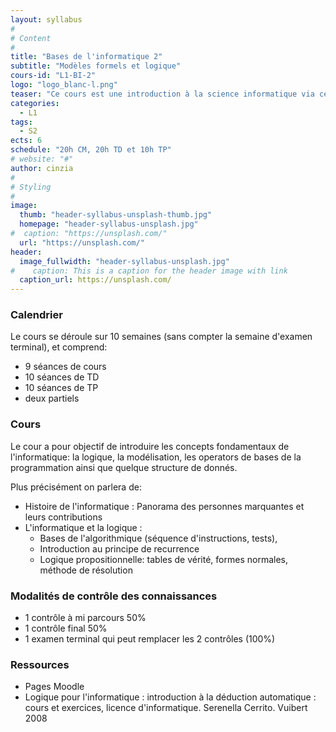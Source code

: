 ```yaml
---
layout: syllabus
#
# Content
#
title: "Bases de l'informatique 2"
subtitle: "Modèles formels et logique"
cours-id: "L1-BI-2"
logo: "logo_blanc-l.png"
teaser: "Ce cours est une introduction à la science informatique via certaines grandes thématiques comme la logique, les types récursifs ou les automates. Ces concepts seront illustrés dans des TP en Python."
categories:
  - L1
tags:
  - S2
ects: 6
schedule: "20h CM, 20h TD et 10h TP"
# website: "#"
author: cinzia
#
# Styling
#
image:
  thumb: "header-syllabus-unsplash-thumb.jpg"
  homepage: "header-syllabus-unsplash.jpg"
#  caption: "https://unsplash.com/"
  url: "https://unsplash.com/"
header:
  image_fullwidth: "header-syllabus-unsplash.jpg"
#    caption: This is a caption for the header image with link
  caption_url: https://unsplash.com/
---
```



###  Calendrier ###

Le cours se déroule sur 10 semaines (sans compter la semaine d'examen terminal), et comprend:

- 9 séances de cours
- 10 séances de TD
- 10 séances de TP
- deux partiels


###  Cours ###

Le cour a pour objectif de introduire les concepts fondamentaux de l'informatique: la logique, la modélisation, les operators de bases de la programmation ainsi que quelque structure de donnés.

Plus précisément on parlera de:
- Histoire de l'informatique :
Panorama des personnes marquantes et leurs contributions
- L'informatique et la logique :
    - Bases de l'algorithmique (séquence d'instructions, tests),
    - Introduction au principe de recurrence
    - Logique propositionnelle: tables de vérité, formes normales, méthode de résolution



###  Modalités de contrôle des connaissances ###
 - 1 contrôle à mi parcours 50%
 - 1 contrôle final 50%
 - 1 examen terminal qui peut remplacer les 2 contrôles (100%)



###  Ressources ###
- Pages Moodle
- Logique pour l'informatique : introduction à la déduction automatique : cours et exercices, licence d'informatique. Serenella Cerrito. Vuibert 2008
